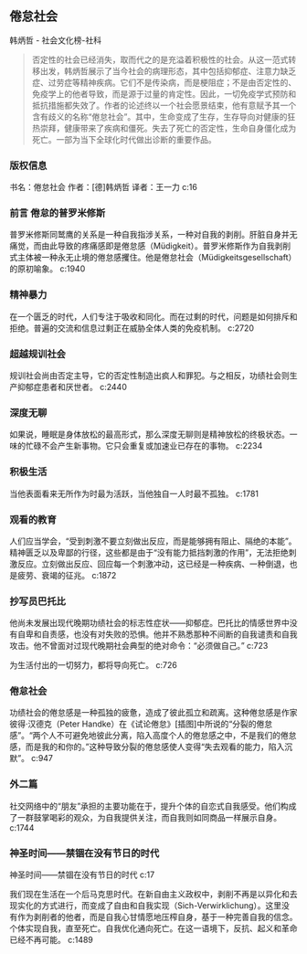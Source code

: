 ## 倦怠社会

韩炳哲  -  社会文化榜-社科

> 否定性的社会已经消失，取而代之的是充溢着积极性的社会。从这一范式转移出发，韩炳哲展示了当今社会的病理形态，其中包括抑郁症、注意力缺乏症、过劳症等精神疾病。它们不是传染病，而是梗阻症；不是由否定性的、免疫学上的他者导致，而是源于过量的肯定性。因此，一切免疫学式预防和抵抗措施都失效了。作者的论述终以一个社会愿景结束，他有意赋予其一个含有歧义的名称“倦怠社会”。其中，生命变成了生存，生存导向对健康的狂热崇拜，健康带来了疾病和僵死。失去了死亡的否定性，生命自身僵化成为死亡。一部为当下全球化时代做出诊断的重要作品。

### 版权信息

书名：倦怠社会
作者：[德]韩炳哲
译者：王一力 c:16

### 前言 倦怠的普罗米修斯

普罗米修斯同鹫鹰的关系是一种自我指涉关系，一种对自我的剥削。肝脏自身并无痛觉，而由此导致的疼痛感即是倦怠感（Müdigkeit）。普罗米修斯作为自我剥削式主体被一种永无止境的倦怠感攫住。他是倦怠社会（Müdigkeitsgesellschaft）的原初喻象。 c:1940

### 精神暴力

在一个匮乏的时代，人们专注于吸收和同化。而在过剩的时代，问题是如何排斥和拒绝。普遍的交流和信息过剩正在威胁全体人类的免疫机制。 c:2720

### 超越规训社会

规训社会尚由否定主导，它的否定性制造出疯人和罪犯。与之相反，功绩社会则生产抑郁症患者和厌世者。 c:2440

### 深度无聊

如果说，睡眠是身体放松的最高形式，那么深度无聊则是精神放松的终极状态。一味的忙碌不会产生新事物。它只会重复或加速业已存在的事物。 c:2234

### 积极生活

当他表面看来无所作为时最为活跃，当他独自一人时最不孤独。 c:1781

### 观看的教育

人们应当学会，“受到刺激不要立刻做出反应，而是能够拥有阻止、隔绝的本能”。精神匮乏以及卑鄙的行径，这些都是由于“没有能力抵挡刺激的作用”，无法拒绝刺激反应。立刻做出反应、回应每一个刺激冲动，这已经是一种疾病、一种倒退，也是疲劳、衰竭的征兆。 c:1872

### 抄写员巴托比

他尚未发展出现代晚期功绩社会的标志性症状——抑郁症。巴托比的情感世界中没有自卑和自责感，也没有对失败的恐惧。他并不熟悉那种不间断的自我谴责和自我攻击。他不曾面对过现代晚期社会典型的绝对命令：“必须做自己。” c:723

为生活付出的一切努力，都将导向死亡。 c:726

### 倦怠社会

功绩社会的倦怠感是一种孤独的疲惫，造成了彼此孤立和疏离。这种倦怠感是作家彼得·汉德克（Peter Handke）在《试论倦怠》[插图]中所说的“分裂的倦怠感”。“两个人不可避免地彼此分离，陷入高度个人的倦怠感之中，不是我们的倦怠感，而是我的和你的。”这种导致分裂的倦怠感使人变得“失去观看的能力，陷入沉默”。 c:947

### 外二篇

社交网络中的“朋友”承担的主要功能在于，提升个体的自恋式自我感受。他们构成了一群鼓掌喝彩的观众，为自我提供关注，而自我则如同商品一样展示自身。 c:1744

### 神圣时间——禁锢在没有节日的时代

神圣时间——禁锢在没有节日的时代 c:17

我们现在生活在一个后马克思时代。在新自由主义政权中，剥削不再是以异化和去现实化的方式进行，而变成了自由和自我实现（Sich-Verwirklichung）。这里没有作为剥削者的他者，而是自我心甘情愿地压榨自身，基于一种完善自我的信念。个体实现自我，直至死亡。自我优化通向死亡。在这一语境下，反抗、起义和革命已经不再可能。 c:1489
